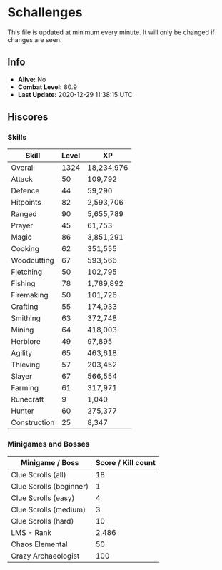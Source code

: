 # Schallenges

This file is updated at minimum every minute. It will only be changed if changes are seen.

## Info

 - **Alive:** No
 - **Combat Level:** 80.9
 - **Last Update:** 2020-12-29 11:38:15 UTC

## Hiscores

### Skills

| Skill | Level | XP |
|--|--|--|
| Overall | 1324 | 18,234,976 |
| Attack | 50 | 109,792 |
| Defence | 44 | 59,290 |
| Hitpoints | 82 | 2,593,706 |
| Ranged | 90 | 5,655,789 |
| Prayer | 45 | 61,753 |
| Magic | 86 | 3,851,291 |
| Cooking | 62 | 351,555 |
| Woodcutting | 67 | 593,566 |
| Fletching | 50 | 102,795 |
| Fishing | 78 | 1,789,892 |
| Firemaking | 50 | 101,726 |
| Crafting | 55 | 174,933 |
| Smithing | 63 | 372,748 |
| Mining | 64 | 418,003 |
| Herblore | 49 | 97,895 |
| Agility | 65 | 463,618 |
| Thieving | 57 | 203,452 |
| Slayer | 67 | 566,554 |
| Farming | 61 | 317,971 |
| Runecraft | 9 | 1,040 |
| Hunter | 60 | 275,377 |
| Construction | 25 | 8,347 |

### Minigames and Bosses

| Minigame / Boss | Score / Kill count |
|--|--|
| Clue Scrolls (all) | 18 |
| Clue Scrolls (beginner) | 1 |
| Clue Scrolls (easy) | 4 |
| Clue Scrolls (medium) | 3 |
| Clue Scrolls (hard) | 10 |
| LMS - Rank | 2,486 |
| Chaos Elemental | 50 |
| Crazy Archaeologist | 100 |

